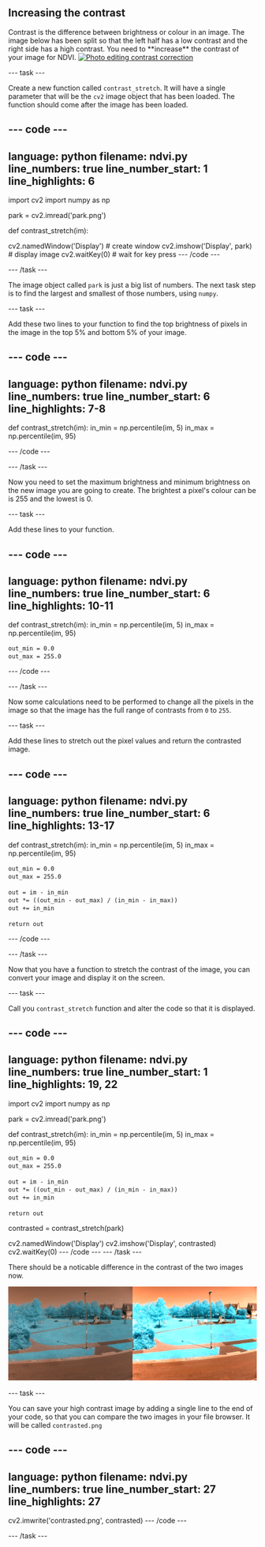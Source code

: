 ## Increasing the contrast

<div style="display: flex; flex-wrap: wrap">
<div style="flex-basis: 200px; flex-grow: 1; margin-right: 15px;">
Contrast is the difference between brightness or colour in an image. The image below has been split so that the left half has a low contrast and the right side has a high contrast. You need to **increase** the contrast of your image for NDVI.
<a title="Toniht at English Wikipedia, Public domain, via Wikimedia Commons" href="https://commons.wikimedia.org/wiki/File:Photo_editing_contrast_correction.jpg"><img width="512" alt="Photo editing contrast correction" src="https://upload.wikimedia.org/wikipedia/commons/thumb/b/be/Photo_editing_contrast_correction.jpg/512px-Photo_editing_contrast_correction.jpg"></a>
</div>
</div>

--- task ---

Create a new function called `contrast_stretch`. It will have a single parameter that will be the `cv2` image object that has been loaded. The function should come after the image has been loaded.

--- code ---
---
language: python
filename: ndvi.py
line_numbers: true
line_number_start: 1 
line_highlights: 6
---
import cv2
import numpy as np

park = cv2.imread('park.png')

def contrast_stretch(im):

cv2.namedWindow('Display') # create window
cv2.imshow('Display', park) # display image
cv2.waitKey(0) # wait for key press
--- /code ---

--- /task ---

The image object called `park` is just a big list of numbers. The next task step is to find the largest and smallest of those numbers, using `numpy`.

--- task ---

Add these two lines to your function to find the top brightness of pixels in the image in the top 5% and bottom 5% of your image.

--- code ---
---
language: python
filename: ndvi.py
line_numbers: true
line_number_start: 6 
line_highlights: 7-8
---
def contrast_stretch(im):
    in_min = np.percentile(im, 5)
    in_max = np.percentile(im, 95)

--- /code ---

--- /task ---

Now you need to set the maximum brightness and minimum brightness on the new image you are going to create. The brightest a pixel's colour can be is 255 and the lowest is 0.

--- task ---

Add these lines to your function.

--- code ---
---
language: python
filename: ndvi.py
line_numbers: true
line_number_start: 6 
line_highlights: 10-11
---
def contrast_stretch(im):
    in_min = np.percentile(im, 5)
    in_max = np.percentile(im, 95)

    out_min = 0.0
    out_max = 255.0
--- /code ---

--- /task ---

Now some calculations need to be performed to change all the pixels in the image so that the image has the full range of contrasts from `0` to `255`.

--- task ---

Add these lines to stretch out the pixel values and return the contrasted image.

--- code ---
---
language: python
filename: ndvi.py
line_numbers: true
line_number_start: 6 
line_highlights: 13-17
---
def contrast_stretch(im):
    in_min = np.percentile(im, 5)
    in_max = np.percentile(im, 95)

    out_min = 0.0
    out_max = 255.0

    out = im - in_min
    out *= ((out_min - out_max) / (in_min - in_max))
    out += in_min
    
    return out
--- /code ---

--- /task ---

Now that you have a function to stretch the contrast of the image, you can convert your image and display it on the screen.

--- task ---

Call you `contrast_stretch` function and alter the code so that it is displayed.

--- code ---
---
language: python
filename: ndvi.py
line_numbers: true
line_number_start: 1 
line_highlights: 19, 22
---
import cv2
import numpy as np

park = cv2.imread('park.png')

def contrast_stretch(im):
    in_min = np.percentile(im, 5)
    in_max = np.percentile(im, 95)
    
    out_min = 0.0
    out_max = 255.0
    
    out = im - in_min
    out *= ((out_min - out_max) / (in_min - in_max))
    out += in_min
    
    return out

contrasted = contrast_stretch(park)

cv2.namedWindow('Display')
cv2.imshow('Display', contrasted)
cv2.waitKey(0)
--- /code ---
--- /task ---

There should be a noticable difference in the contrast of the two images now.

![low and high contrast images of the park image](images/low-high-contrast.png)

--- task ---

You can save your high contrast image by adding a single line to the end of your code, so that you can compare the two images in your file browser. It will be called `contrasted.png`

--- code ---
---
language: python
filename: ndvi.py
line_numbers: true
line_number_start: 27 
line_highlights: 27
---
cv2.imwrite('contrasted.png', contrasted)
--- /code ---

--- /task ---
